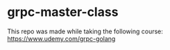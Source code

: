 # grpc-master-class

This repo was made while taking the following course:
https://www.udemy.com/grpc-golang